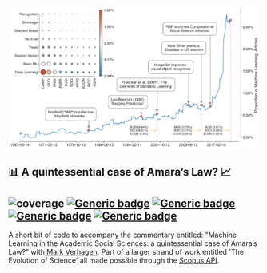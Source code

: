 <img src="./figures/ML_Over_Time.png" width="900"/>

## :bar_chart: A quintessential case of Amara’s Law?  :chart_with_upwards_trend:

![coverage](https://img.shields.io/badge/Purpose-Commentary-yellow)
[![Generic badge](https://img.shields.io/badge/Python-3.8-red.svg)](https://shields.io/)
[![Generic badge](https://img.shields.io/badge/License-GNU3.0-purple.svg)](https://shields.io/)
[![Generic badge](https://img.shields.io/badge/Maintained-Yes-brightgreen.svg)](https://shields.io/)
[![Generic badge](https://img.shields.io/badge/BuildPassing-Yes-orange.svg)](https://shields.io/)
---

A short bit of code to accompany the commentary entitled: "Machine Learning in the Academic Social Sciences: a quintessential case of Amara’s Law?" with [Mark Verhagen](https://github.com/MarkDVerhagen). Part of a larger strand of work entitled 'The Evolution of Science' all made possible through the [Scopus API](https://dev.elsevier.com/sc_apis.html).
